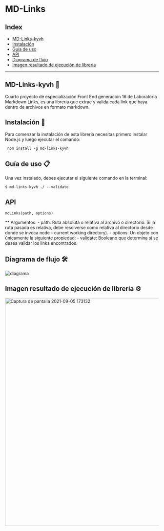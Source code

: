 # MD-Links

## Index

* [MD-Links-kyvh](#MD-Links-kyvh)
* [Instalación](#Instalación)
* [Guía de uso](#Guía-de-uso)
* [API](#API)
* [Diagrama de flujo](#Diagrama-de-flujo)
* [Imagen resultado de ejecución de libreria](#Imagen-resultado-de-ejecución-de-libreria)

***

## MD-Links-kyvh 🚀

Cuarto proyecto de especialización Front End generación 16 de Laboratoria Markdown Links, es una libreria que extrae y valida cada link que haya dentro de archivos en formato markdown.

## Instalación 🔧

Para comenzar la instalación de esta libreria necesitas primero instalar Node.js y luego ejecutar el comando:

` npm install -g md-links-kyvh`

## Guía de uso 📋

Una vez instalado, debes ejecutar el siguiente comando en la terminal:
```
$ md-links-kyvh ./ --validate
```

## API
    mdLinks(path, options)
** Argumentos:
    - path: Ruta absoluta o relativa al archivo o directorio. Si la ruta pasada es relativa, debe resolverse como relativa al directorio desde donde se invoca node - current working directory).
    - options: Un objeto con únicamente la siguiente propiedad:
    - validate: Booleano que determina si se desea validar los links encontrados.

## Diagrama de flujo 🛠️
![diagrama](https://user-images.githubusercontent.com/83970233/132140710-cdb93af4-ab45-4378-9637-3110751b3b64.png)

## Imagen resultado de ejecución de libreria ⚙️
<img width="745" alt="Captura de pantalla 2021-09-05 173132" src="https://user-images.githubusercontent.com/83970233/132140717-db08cdf0-72be-4972-bf50-6bc20002bc35.png">

